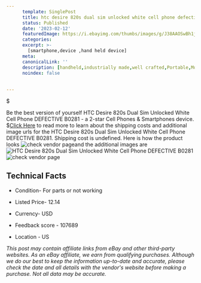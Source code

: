 ```yaml
---
      template: SinglePost
      title: htc desire 820s dual sim unlocked white cell phone defective b0281
      status: Published
      date: '2023-02-12'
      featuredImage: https://i.ebayimg.com/thumbs/images/g/J38AAOSwBh1j3VIv/s-l225.jpg
      categories: 
      excerpt: >-
        [smartphone,device ,hand held device]
      meta:
      canonicalLink: ''
      description: [handheld,industrially made,well crafted,Portable,Mobile,Compact,Convenient,Lightweight,Maneuverable,Man-portable,Miniature,Carriable,Hand-held,Light,Holdable,Transportable,Mobile device,Pocket-sized,On-the-go,Wireless,Cordless,Compact size,Convenient size, smartphone,device ,hand held device]
      noindex: false
      
        
---
```

$

Be the best version of yourself HTC Desire 820s Dual Sim Unlocked White Cell Phone DEFECTIVE B0281 - a 2-star Cell Phones & Smartphones device.
$[Click Here](https://www.ebay.com/itm/144929191726?hash=item21be73f72e%3Ag%3AJ38AAOSwBh1j3VIv&mkevt=1&mkcid=1&mkrid=711-53200-19255-0&campid=%253CePNCampaignId%253E&customid=%253CreferenceId%253E&toolid=10049) to read more to learn about the shipping costs and additional image urls for the HTC Desire 820s Dual Sim Unlocked White Cell Phone DEFECTIVE B0281. Shipping cost is undefined. Here is how the product looks ![check vendor page](https://i.ebayimg.com/thumbs/images/g/J38AAOSwBh1j3VIv/s-l225.jpg)and the additional images are![HTC Desire 820s Dual Sim Unlocked White Cell Phone DEFECTIVE B0281](https://i.ebayimg.com/images/g/J38AAOSwBh1j3VIv/s-l1200.jpg)![check vendor page](https://origin-galleryplus.ebayimg.com/ws/web/144929191726_2_0_1/225x225.jpg,https://origin-galleryplus.ebayimg.com/ws/web/144929191726_3_0_1/225x225.jpg,https://origin-galleryplus.ebayimg.com/ws/web/144929191726_4_0_1/225x225.jpg)



 ## Technical Facts 



     
      

 - Condition- For parts or not working 


      

 - Listed Price- 12.14 


      

 - Currency- USD 


      

 - Feedback score - 107689 


      

 - Location - US 


      
      

 *_This post may contain affiliate links from eBay and other third-party websites. As an eBay affiliate, we earn from qualifying purchases. Although we do our best to keep the information up-to-date and accurate, please check the date and all details with the vendor's website before making a purchase. Not all data may be accurate._*






